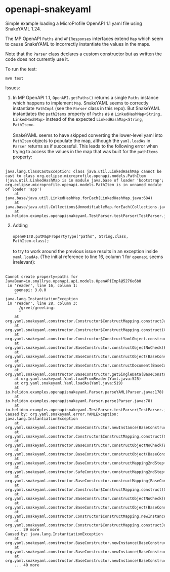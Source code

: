 # openapi-snakeyaml

Simple example loading a MicroProfile OpenAPI 1.1 yaml file using SnakeYAML 1.24.

The MP OpenAPI `Paths` and `APIResponses` interfaces extend `Map` which seem to cause SnakeYAML to incorrectly instantiate
the values in the maps.

Note that the `Parser` class declares a custom constructor but as written the code does not currently use it.

To run the test:

```mvn test```

Issues:

1. In MP OpenAPI 1.1, `OpenAPI.getPaths()` returns a single `Paths` instance which happens to implement `Map`. SnakeYAML
 seems to correctly instantiate `PathImpl` (see the `Parser` class in this repo). But SnakeYAML instantiates the `pathItems` property of `Paths` as a 
`LinkedHashMap<String, LinkedHashMap>` instead of the expected `LinkedHashMap<String, PathItem>`. 
<br><br>
SnakeYAML seems to have skipped converting 
the lower-level yaml into `PathItem` objects to populate the map, although the `yaml.loadAs` in `Parser` returns as if successful. This leads to 
the following error when trying to access the values in the map that was built for the `pathItems` property:<br><br>
```
java.lang.ClassCastException: class java.util.LinkedHashMap cannot be cast to class org.eclipse.microprofile.openapi.models.PathItem (java.util.LinkedHashMap is in module java.base of loader 'bootstrap'; org.eclipse.microprofile.openapi.models.PathItem is in unnamed module of loader 'app')
	at java.base/java.util.LinkedHashMap.forEach(LinkedHashMap.java:684)
	at java.base/java.util.Collections$UnmodifiableMap.forEach(Collections.java:1503)
	at io.helidon.examples.openapisnakeyaml.TestParser.testParser(TestParser.java:37)
```

2. Adding<br><br>```openAPITD.putMapPropertyType("paths", String.class, PathItem.class);```
<br><br>to try to work around the previous issue results in an exception inside `yaml.loadAs`. 
(The initial reference to line 16, column 1 for `openapi` seems irrelevant): <br><br>
```
Cannot create property=paths for JavaBean=io.smallrye.openapi.api.models.OpenAPIImpl@5276e6b0
 in 'reader', line 16, column 1:
    openapi: 3.0.0
    ^
java.lang.InstantiationException
 in 'reader', line 28, column 3:
      /greet/greeting:
      ^
	at org.yaml.snakeyaml.constructor.Constructor$ConstructMapping.constructJavaBean2ndStep(Constructor.java:268)
	at org.yaml.snakeyaml.constructor.Constructor$ConstructMapping.construct(Constructor.java:149)
	at org.yaml.snakeyaml.constructor.Constructor$ConstructYamlObject.construct(Constructor.java:309)
	at org.yaml.snakeyaml.constructor.BaseConstructor.constructObjectNoCheck(BaseConstructor.java:215)
	at org.yaml.snakeyaml.constructor.BaseConstructor.constructObject(BaseConstructor.java:205)
	at org.yaml.snakeyaml.constructor.BaseConstructor.constructDocument(BaseConstructor.java:164)
	at org.yaml.snakeyaml.constructor.BaseConstructor.getSingleData(BaseConstructor.java:148)
	at org.yaml.snakeyaml.Yaml.loadFromReader(Yaml.java:525)
	at org.yaml.snakeyaml.Yaml.loadAs(Yaml.java:519)
	at io.helidon.examples.openapisnakeyaml.Parser.parseYAML(Parser.java:178)
	at io.helidon.examples.openapisnakeyaml.Parser.parse(Parser.java:78)
	at io.helidon.examples.openapisnakeyaml.TestParser.testParser(TestParser.java:33)
Caused by: org.yaml.snakeyaml.error.YAMLException: java.lang.InstantiationException
	at org.yaml.snakeyaml.constructor.BaseConstructor.newInstance(BaseConstructor.java:289)
	at org.yaml.snakeyaml.constructor.Constructor$ConstructMapping.construct(Constructor.java:145)
	at org.yaml.snakeyaml.constructor.BaseConstructor.constructObjectNoCheck(BaseConstructor.java:215)
	at org.yaml.snakeyaml.constructor.BaseConstructor.constructObject(BaseConstructor.java:205)
	at org.yaml.snakeyaml.constructor.BaseConstructor.constructMapping2ndStep(BaseConstructor.java:465)
	at org.yaml.snakeyaml.constructor.SafeConstructor.constructMapping2ndStep(SafeConstructor.java:184)
	at org.yaml.snakeyaml.constructor.BaseConstructor.constructMapping(BaseConstructor.java:446)
	at org.yaml.snakeyaml.constructor.Constructor$ConstructMapping.construct(Constructor.java:136)
	at org.yaml.snakeyaml.constructor.BaseConstructor.constructObjectNoCheck(BaseConstructor.java:215)
	at org.yaml.snakeyaml.constructor.BaseConstructor.constructObject(BaseConstructor.java:205)
	at org.yaml.snakeyaml.constructor.Constructor$ConstructMapping.newInstance(Constructor.java:283)
	at org.yaml.snakeyaml.constructor.Constructor$ConstructMapping.constructJavaBean2ndStep(Constructor.java:245)
	... 29 more
Caused by: java.lang.InstantiationException
	at org.yaml.snakeyaml.constructor.BaseConstructor.newInstance(BaseConstructor.java:325)
	at org.yaml.snakeyaml.constructor.BaseConstructor.newInstance(BaseConstructor.java:294)
	at org.yaml.snakeyaml.constructor.BaseConstructor.newInstance(BaseConstructor.java:287)
	... 40 more
```
  